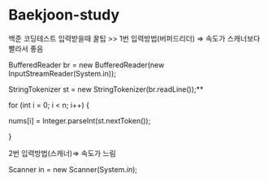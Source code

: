 # Baekjoon-study

백준 코딩테스트 입력받을때 꿀팁 >>
1번 입력방법(버퍼드리더) ⇒  속도가 스캐너보다 빨라서 좋음

BufferedReader br = new BufferedReader(new InputStreamReader(System.in));

StringTokenizer st = new StringTokenizer(br.readLine());**

for (int i = 0; i < n; i++) {

nums[i] = Integer.parseInt(st.nextToken());

}

2번 입력방법(스캐너)⇒ 속도가 느림

Scanner in = new Scanner(System.*in*);
